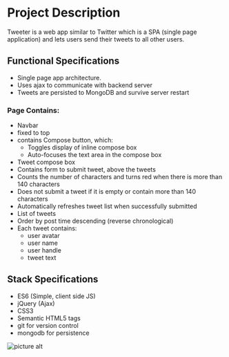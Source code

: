 # Project Description
Tweeter is a web app similar to Twitter which is a SPA (single page application) and lets users send their tweets to all other users.
## Functional Specifications
*	Single page app architecture.
*	Uses ajax to communicate with backend server
*	Tweets are persisted to MongoDB and survive server restart
### Page Contains:
*	Navbar
  *	fixed to top
  *	contains Compose button, which:
    *	Toggles display of inline compose box
    *	Auto-focuses the text area in the compose box
*	Tweet compose box
  *	Contains form to submit tweet, above the tweets
  *	Counts the number of characters and turns red when there is more than 140 characters
  *	Does not submit a tweet if it is empty or contain more than 140 characters
  *	Automatically refreshes tweet list when successfully submitted
*	List of tweets
  *	Order by post time descending (reverse chronological)
  *	Each tweet contains:
    *	user avatar
    *	user name
    *	user handle
    *	tweet text

## Stack Specifications
*	ES6 (Simple, client side JS)
*	jQuery (Ajax)
*	CSS3
*	Semantic HTML5 tags
*	git for version control
*	mongodb for persistence

![picture alt](https://raw.github.com/sadooghi/tweeter/master/images/tweeter_page_on_mobile.png "tweeter_page")
